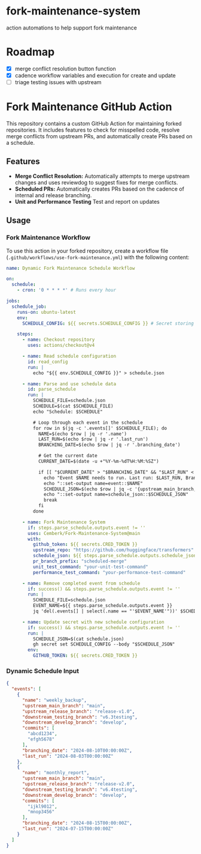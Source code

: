 # fork-maintenance-system
action automations to help support fork maintenance

# Roadmap
- [X] merge conflict resolution button function
- [X] cadence workflow variables and execution for create and update
- [ ] triage testing issues with upstream 

# Fork Maintenance GitHub Action

This repository contains a custom GitHub Action for maintaining forked repositories. It includes features to check for misspelled code, resolve merge conflicts from upstream PRs, and automatically create PRs based on a schedule.

## Features

- **Merge Conflict Resolution:** Automatically attempts to merge upstream changes and uses reviewdog to suggest fixes for merge conflicts.
- **Scheduled PRs:** Automatically creates PRs based on the cadence of internal and release branching.
- **Unit and Performance Testing** Test and report on updates

## Usage

### Fork Maintenance Workflow

To use this action in your forked repository, create a workflow file (`.github/workflows/use-fork-maintenance.yml`) with the following content:

```yaml
name: Dynamic Fork Maintenance Schedule Workflow

on:
  schedule:
    - cron: '0 * * * *' # Runs every hour

jobs:
  schedule_job:
    runs-on: ubuntu-latest
    env:
      SCHEDULE_CONFIG: ${{ secrets.SCHEDULE_CONFIG }} # Secret storing the schedule JSON

    steps:
      - name: Checkout repository
        uses: actions/checkout@v4

      - name: Read schedule configuration
        id: read_config
        run: |
          echo "${{ env.SCHEDULE_CONFIG }}" > schedule.json

      - name: Parse and use schedule data
        id: parse_schedule
        run: |
          SCHEDULE_FILE=schedule.json
          SCHEDULE=$(cat $SCHEDULE_FILE)
          echo "Schedule: $SCHEDULE"

          # Loop through each event in the schedule
          for row in $(jq -c '.events[]' $SCHEDULE_FILE); do
            NAME=$(echo $row | jq -r '.name')
            LAST_RUN=$(echo $row | jq -r '.last_run')
            BRANCHING_DATE=$(echo $row | jq -r '.branching_date')

            # Get the current date
            CURRENT_DATE=$(date -u +"%Y-%m-%dT%H:%M:%SZ")

            if [[ "$CURRENT_DATE" > "$BRANCHING_DATE" && "$LAST_RUN" < "$BRANCHING_DATE" ]]; then
              echo "Event $NAME needs to run. Last run: $LAST_RUN, Branching date: $BRANCHING_DATE, Current date: $CURRENT_DATE"
              echo "::set-output name=event::$NAME"
              SCHEDULE_JSON=$(echo $row | jq -c '{upstream_main_branch, upstream_release_branch, downstream_testing_branch, downstream_develop_branch, commits}')
              echo "::set-output name=schedule_json::$SCHEDULE_JSON"
              break
            fi
          done

      - name: Fork Maintenance System
        if: steps.parse_schedule.outputs.event != ''
        uses: Cemberk/Fork-Maintenance-System@main 
        with:
          github_token: ${{ secrets.CRED_TOKEN }}
          upstream_repo: "https://github.com/huggingface/transformers"
          schedule_json: ${{ steps.parse_schedule.outputs.schedule_json }}
          pr_branch_prefix: "scheduled-merge"
          unit_test_command: "your-unit-test-command"
          performance_test_command: "your-performance-test-command"

      - name: Remove completed event from schedule
        if: success() && steps.parse_schedule.outputs.event != ''
        run: |
          SCHEDULE_FILE=schedule.json
          EVENT_NAME=${{ steps.parse_schedule.outputs.event }}
          jq 'del(.events[] | select(.name == "'$EVENT_NAME'"))' $SCHEDULE_FILE > tmp.$$.json && mv tmp.$$.json $SCHEDULE_FILE

      - name: Update secret with new schedule configuration
        if: success() && steps.parse_schedule.outputs.event != ''
        run: |
          SCHEDULE_JSON=$(cat schedule.json)
          gh secret set SCHEDULE_CONFIG --body "$SCHEDULE_JSON"
        env:
          GITHUB_TOKEN: ${{ secrets.CRED_TOKEN }}
```


### Dynamic Schedule Input

```json
{
  "events": [
    {
      "name": "weekly_backup",
      "upstream_main_branch": "main",
      "upstream_release_branch": "release-v1.0",
      "downstream_testing_branch": "v6.3testing",
      "downstream_develop_branch": "develop",
      "commits": [
        "abcd1234",
        "efgh5678"
      ],
      "branching_date": "2024-08-10T00:00:00Z",
      "last_run": "2024-08-03T00:00:00Z"
    },
    {
      "name": "monthly_report",
      "upstream_main_branch": "main",
      "upstream_release_branch": "release-v2.0",
      "downstream_testing_branch": "v6.4testing",
      "downstream_develop_branch": "develop",
      "commits": [
        "ijkl9012",
        "mnop3456"
      ],
      "branching_date": "2024-08-15T00:00:00Z",
      "last_run": "2024-07-15T00:00:00Z"
    }
  ]
}
```

